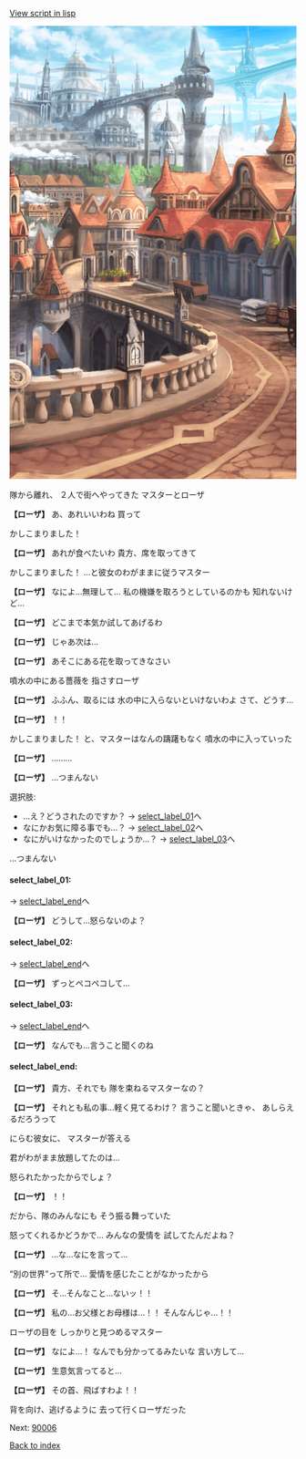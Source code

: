 [View script in lisp](../scripts/20241202.txt)

![town.png](../images/backgrounds/town.png)

隊から離れ、
２人で街へやってきた
マスターとローザ

**【ローザ】**
あ、あれいいわね
買って

かしこまりました！

**【ローザ】**
あれが食べたいわ
貴方、席を取ってきて

かしこまりました！
…と彼女のわがままに従うマスター

**【ローザ】**
なによ…無理して…
私の機嫌を取ろうとしているのかも
知れないけど…

**【ローザ】**
どこまで本気か試してあげるわ

**【ローザ】**
じゃあ次は…

**【ローザ】**
あそこにある花を取ってきなさい

噴水の中にある薔薇を
指さすローザ

**【ローザ】**
ふふん、取るには
水の中に入らないといけないわよ
さて、どうす…

**【ローザ】**
！！

かしこまりました！
と、マスターはなんの躊躇もなく
噴水の中に入っていった

**【ローザ】**
………

**【ローザ】**
…つまんない

選択肢:
- …え？どうされたのですか？ → [select_label_01](#select_label_01)へ
- なにかお気に障る事でも…？ → [select_label_02](#select_label_02)へ
- なにがいけなかったのでしょうか…？ → [select_label_03](#select_label_03)へ

…つまんない

#### select_label_01:
 → [select_label_end](#select_label_end)へ

**【ローザ】**
どうして…怒らないのよ？

#### select_label_02:
 → [select_label_end](#select_label_end)へ

**【ローザ】**
ずっとペコペコして…

#### select_label_03:
 → [select_label_end](#select_label_end)へ

**【ローザ】**
なんでも…言うこと聞くのね

#### select_label_end:

**【ローザ】**
貴方、それでも
隊を束ねるマスターなの？

**【ローザ】**
それとも私の事…軽く見てるわけ？
言うこと聞いときゃ、
あしらえるだろうって

にらむ彼女に、
マスターが答える

君がわがまま放題してたのは…

怒られたかったからでしょ？

**【ローザ】**
！！

だから、隊のみんなにも
そう振る舞っていた

怒ってくれるかどうかで…
みんなの愛情を
試してたんだよね？

**【ローザ】**
…な…なにを言って…

“別の世界”って所で…
愛情を感じたことがなかったから

**【ローザ】**
そ…そんなこと…ないッ！！

**【ローザ】**
私の…お父様とお母様は…！！
そんなんじゃ…！！

ローザの目を
しっかりと見つめるマスター

**【ローザ】**
なによ…！
なんでも分かってるみたいな
言い方して…

**【ローザ】**
生意気言ってると…

**【ローザ】**
その首、飛ばすわよ！！

背を向け、逃げるように
去って行くローザだった


Next: [90006](90006.md)

[Back to index](index.md)
